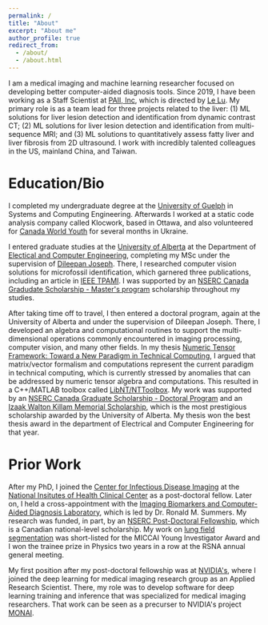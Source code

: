 ```yaml
---
permalink: /
title: "About"
excerpt: "About me"
author_profile: true
redirect_from: 
  - /about/
  - /about.html
---
```



I am a medical imaging and machine learning researcher focused on developing better computer-aided diagnosis tools. Since 2019, I have been working as a Staff Scientist at [PAII, Inc](wwww.paii-labs.com), which is directed by [Le Lu](cs.jhu.edu/~lelu). My primary role is as a team lead for three projects related to the liver: (1) ML solutions for liver lesion detection and identification from dynamic contrast CT; (2) ML solutions for liver lesion detection and identification from multi-sequence MRI; and (3) ML solutions to quantitatively assess fatty liver and liver fibrosis from 2D ultrasound. I work with incredibly talented colleagues in the US, mainland China, and Taiwan. 




Education/Bio
======

I completed my undergraduate degree at the [University of Guelph](https://www.uoguelph.ca/) in Systems and Computing Engineering. Afterwards I worked at a static code analysis company called Klocwork, based in Ottawa, and also volunteered for [Canada World Youth](https://canadaworldyouth.org/) for several months in Ukraine. 

I entered graduate studies at the [University of Alberta](https://www.ualberta.ca/index.html) at the Department of [Electical and Computer Engineering](https://www.ualberta.ca/engineering/electrical-computer-engineering/index.html), completing my MSc under the supervision of [Dileepan Joseph](https://sites.google.com/a/ualberta.ca/djoseph/). There, I researched computer vision solutions for microfossil identification, which garnered three publications, including an article in [IEEE TPAMI](https://extragoya.github.io/publications/2011-01-01-Maximum-likelihood-estimation-of-depth-maps-using-photometric-stereo). I was supported by an [NSERC Canada Gradudate Scholarship - Master's program](https://www.nserc-crsng.gc.ca/Students-Etudiants/PG-CS/CGSM-BESCM_eng.asp) scholarship throughout my studies. 

After taking time off to travel, I then entered a doctoral program, again at the University of Alberta and under the supervision of Dileepan Joseph. There, I developed an algebra and computational routines to support the multi-dimensional operations commonly encountered in imaging processing, computer vision, and many other fields. In my thesis [Numeric Tensor Framework: Toward a New Paradigm in Technical Computing](https://era.library.ualberta.ca/items/bbd2bc24-91f0-4bbe-b4c1-fbc29b3eaab4), I argued that matrix/vector formalism and computations represent the current paradigm in technical computing, which is currently stressed by anomalies that can be addressed by numeric tensor algebra and computations. This resulted in a C++/MATLAB toolbox called [LibNT/NTToolbox](https://github.com/extragoya/LibNT). My work was supported by an [NSERC Canada Graduate Scholarship - Doctoral Program](https://www.nserc-crsng.gc.ca/Students-Etudiants/PG-CS/CGSD-BESCD_eng.asp) and an [Izaak Walton Killam Memorial Scholarship](https://www.ualberta.ca/graduate-studies/awards-and-funding/scholarships/killam.html), which is the most prestigious scholarship awarded by the University of Alberta. My thesis won the best thesis award in the department of Electrical and Computer Engineering for that year. 


Prior Work
======

After my PhD, I joined the [Center for Infectious Disease Imaging](https://clinicalcenter.nih.gov/drd/cidi.html) at the [National Insitutes of Health Clinical Center](https://clinicalcenter.nih.gov/) as a post-doctoral fellow. Later on, I held a cross-appointment with the [Imaging Biomarkers and Computer-Aided Diagnosis Laboratory](https://irp.nih.gov/pi/ronald-summers), which is led by Dr. Ronald M. Summers. My research was funded, in part, by an [NSERC Post-Doctoral Fellowship](https://www.nserc-crsng.gc.ca/students-etudiants/pd-np/pdf-bp_eng.asp), which is a Canadian national-level scholarship. My work on [lung field segmentation](https://extragoya.github.io/proceedings/2017-01-01-Progressive-and-multi-path-holistically-nested-neural-networks-for-pathological-lung-segmentation-from-CT-images) was short-listed for the MICCAI Young Investigator Award and I won the trainee prize in Physics two years in a row at the RSNA annual general meeting. 

My first position after my post-doctoral fellowship was at [NVIDIA's](www.nvidia.com), where I joined the deep learning for medical imaging research group as an Applied Research Scientist. There, my role was to develop software for deep learning training and inference that was specialized for medical imaging researchers. That work can be seen as a precurser to NVIDIA's project [MONAI](https://github.com/Project-MONAI/MONAI). 




